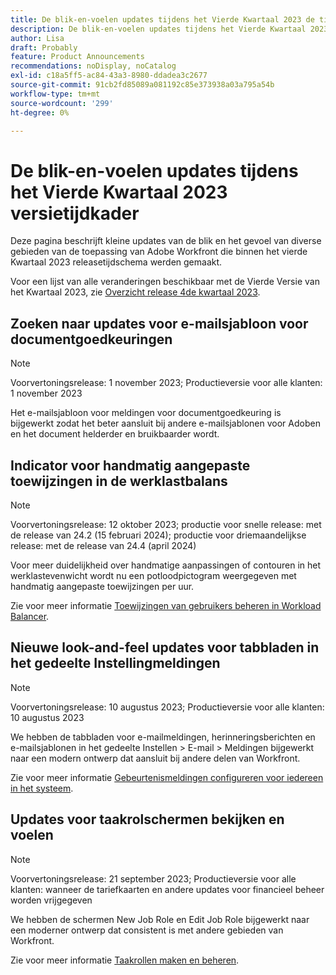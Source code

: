 ```yaml
---
title: De blik-en-voelen updates tijdens het Vierde Kwartaal 2023 de tijdkader van de versieduur
description: De blik-en-voelen updates tijdens het Vierde Kwartaal 2023 de tijdkader van de versieduur
author: Lisa
draft: Probably
feature: Product Announcements
recommendations: noDisplay, noCatalog
exl-id: c18a5ff5-ac84-43a3-8980-ddadea3c2677
source-git-commit: 91cb2fd85089a081192c85e373938a03a795a54b
workflow-type: tm+mt
source-wordcount: '299'
ht-degree: 0%

---
```


# De blik-en-voelen updates tijdens het Vierde Kwartaal 2023 versietijdkader

Deze pagina beschrijft kleine updates van de blik en het gevoel van diverse gebieden van de toepassing van Adobe Workfront die binnen het vierde Kwartaal 2023 releasetijdschema werden gemaakt.

Voor een lijst van alle veranderingen beschikbaar met de Vierde Versie van het Kwartaal 2023, zie [Overzicht release 4de kwartaal 2023](/help/quicksilver/product-announcements/product-releases/23-q4-release-activity/23-q4-release-overview.md).

## Zoeken naar updates voor e-mailsjabloon voor documentgoedkeuringen

>[!NOTE]
>
>Voorvertoningsrelease: 1 november 2023; Productieversie voor alle klanten: 1 november 2023

Het e-mailsjabloon voor meldingen voor documentgoedkeuring is bijgewerkt zodat het beter aansluit bij andere e-mailsjablonen voor Adoben en het document helderder en bruikbaarder wordt.

## Indicator voor handmatig aangepaste toewijzingen in de werklastbalans

>[!NOTE]
>
>Voorvertoningsrelease: 12 oktober 2023; productie voor snelle release: met de release van 24.2 (15 februari 2024); productie voor driemaandelijkse release: met de release van 24.4 (april 2024)

Voor meer duidelijkheid over handmatige aanpassingen of contouren in het werklastevenwicht wordt nu een potloodpictogram weergegeven met handmatig aangepaste toewijzingen per uur.

Zie voor meer informatie [Toewijzingen van gebruikers beheren in Workload Balancer](/help/quicksilver/resource-mgmt/workload-balancer/manage-user-allocations-workload-balancer.md).

## Nieuwe look-and-feel updates voor tabbladen in het gedeelte Instellingmeldingen

>[!NOTE]
>
>Voorvertoningsrelease: 10 augustus 2023; Productieversie voor alle klanten: 10 augustus 2023

We hebben de tabbladen voor e-mailmeldingen, herinneringsberichten en e-mailsjablonen in het gedeelte Instellen > E-mail > Meldingen bijgewerkt naar een modern ontwerp dat aansluit bij andere delen van Workfront.

Zie voor meer informatie [Gebeurtenismeldingen configureren voor iedereen in het systeem](/help/quicksilver/administration-and-setup/manage-workfront/emails/configure-event-notifications-for-everyone-in-the-system.md).

## Updates voor taakrolschermen bekijken en voelen

>[!NOTE]
>
>Voorvertoningsrelease: 21 september 2023; Productieversie voor alle klanten: wanneer de tariefkaarten en andere updates voor financieel beheer worden vrijgegeven

We hebben de schermen New Job Role en Edit Job Role bijgewerkt naar een moderner ontwerp dat consistent is met andere gebieden van Workfront.

Zie voor meer informatie [Taakrollen maken en beheren](/help/quicksilver/administration-and-setup/set-up-workfront/organizational-setup/create-manage-job-roles.md).
